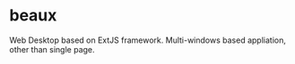 beaux
=====
Web Desktop based on ExtJS framework.
Multi-windows based appliation, other than single page.
